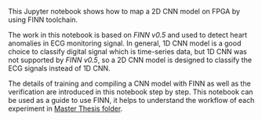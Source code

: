 This Jupyter notebook shows how to map a 2D CNN model on FPGA by using FINN toolchain.

The work in this notebook is based on *FINN v0.5* and used to detect heart anomalies in ECG monitoring signal. 
In general, 1D CNN model is a good choice to classify digital signal which is time-series data, but 1D CNN was not supported by *FINN v0.5*, 
so a 2D CNN model is designed to classify the ECG signals instead of 1D CNN.

The details of training and compiling a CNN model with FINN as well as the verification are introduced in this notebook step by step. 
This notebook can be used as a guide to use FINN, it helps to understand the workflow of each experiment in [Master Thesis folder](https://github.com/Wenlong-Qi/mapping_CNN_to_FPGA_by_using_FINN/tree/master/Master_Thesis).
